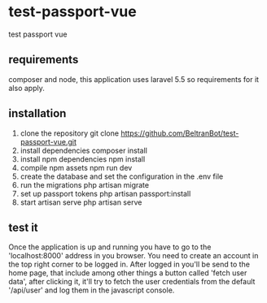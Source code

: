 # test-passport-vue
test passport vue

## requirements
composer and node, this application uses laravel 5.5 so requirements for it also apply.

## installation
1. clone the repository
    git clone https://github.com/BeltranBot/test-passport-vue.git
2. install dependencies
    composer install
3. install npm dependencies
    npm install
4. compile npm assets
    npm run dev
5. create the database and set the configuration in the .env file
6. run the migrations
    php artisan migrate
7. set up passport tokens
    php artisan passport:install
 8. start artisan serve
    php artisan serve
 
 ## test it
 Once the application is up and running you have to go to the 'localhost:8000' address in you browser.
 You need to create an account in the top right corner to be logged in.
 After logged in you'll be send to the home page, that include among other things a button called 'fetch user data',
 after clicking it, it'll try to fetch the user credentials from the default '/api/user' and log them in the javascript console.
 
